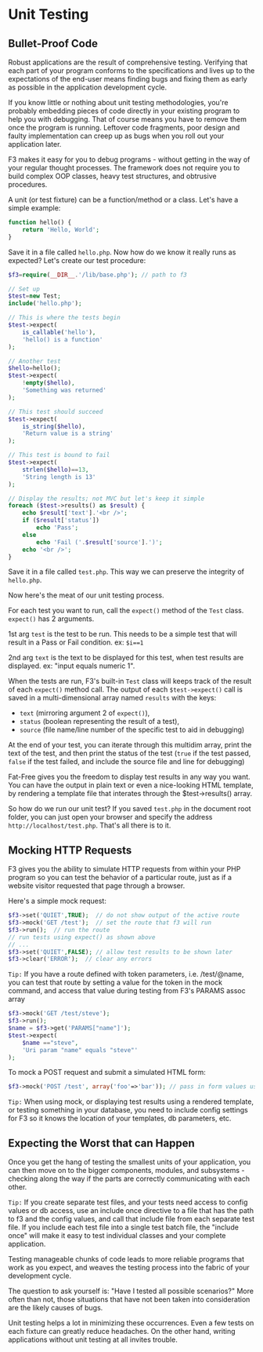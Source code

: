 # Unit Testing

## Bullet-Proof Code

Robust applications are the result of comprehensive testing. Verifying that each part of your program conforms to the specifications and lives up to the expectations of the end-user means finding bugs and fixing them as early as possible in the application development cycle.

If you know little or nothing about unit testing methodologies, you're probably embedding pieces of code directly in your existing program to help you with debugging. That of course means you have to remove them once the program is running. Leftover code fragments, poor design and faulty implementation can creep up as bugs when you roll out your application later.

F3 makes it easy for you to debug programs - without getting in the way of your regular thought processes. The framework does not require you to build complex OOP classes, heavy test structures, and obtrusive procedures.

A unit (or test fixture) can be a function/method or a class. Let's have a simple example:

``` php
function hello() {
    return 'Hello, World';
}
```

Save it in a file called `hello.php`. Now how do we know it really runs as expected? Let's create our test procedure:

``` php
$f3=require(__DIR__.'/lib/base.php'); // path to f3 

// Set up
$test=new Test;
include('hello.php');

// This is where the tests begin
$test->expect(
    is_callable('hello'),
    'hello() is a function'
);

// Another test
$hello=hello();
$test->expect(
    !empty($hello),
    'Something was returned'
);

// This test should succeed
$test->expect(
    is_string($hello),
    'Return value is a string'
);

// This test is bound to fail
$test->expect(
    strlen($hello)==13,
    'String length is 13'
);

// Display the results; not MVC but let's keep it simple
foreach ($test->results() as $result) {
    echo $result['text'].'<br />';
    if ($result['status'])
        echo 'Pass';
    else
        echo 'Fail ('.$result['source'].')';
    echo '<br />';
}
```

Save it in a file called `test.php`. This way we can preserve the integrity of `hello.php`.

Now here's the meat of our unit testing process.

For each test you want to run, call the `expect()` method of the `Test` class.
`expect()` has 2 arguments.

1st arg `test` is the test to be run. This needs to be a simple test that will result in a Pass or Fail condition. ex: `$i==1`

2nd arg `text` is the text to be displayed for this test, when test results are displayed. ex: "input equals numeric 1".

When the tests are run, F3's built-in `Test` class will keeps track of the result of each `expect()` method call. 
The output of each `$test->expect()` call is saved in a multi-dimensional array named `results` with the keys:

- `text` (mirroring argument 2 of `expect()`),
- `status` (boolean representing the result of a test),
- `source` (file name/line number of the specific test to aid in debugging)

At the end of your test, you can iterate through this multidim array, print the text of the test, and then print the status of the test (`true` if the test passed, `false` if the test failed, and include the source file and line for debugging)

Fat-Free gives you the freedom to display test results in any way you want. You can have the output in plain text or even a nice-looking HTML template, by rendering a template file that interates through the $test->results() array. 


So how do we run our unit test? If you saved `test.php` in the document root folder, you can just open your browser and specify the address `http://localhost/test.php`. That's all there is to it.

## Mocking HTTP Requests

F3 gives you the ability to simulate HTTP requests from within your PHP program so you can test the behavior of a particular route, just as if a website visitor requested that page through a browser. 

Here's a simple mock request:

``` php
$f3->set('QUIET',TRUE);  // do not show output of the active route
$f3->mock('GET /test');  // set the route that f3 will run
$f3->run();  // run the route
// run tests using expect() as shown above
// ...
$f3->set('QUIET',FALSE); // allow test results to be shown later
$f3->clear('ERROR');  // clear any errors
```

`Tip:` If you have a route defined with token parameters, i.e. /test/@name, you can test that route by setting a value for the token in the mock command, and access that value during testing from F3's PARAMS assoc array

``` php
$f3->mock('GET /test/steve'); 
$f3->run();
$name = $f3->get('PARAMS["name"]');
$test->expect(
    $name =="steve",
    'Uri param "name" equals "steve"'
);

```

To mock a POST request and submit a simulated HTML form:

``` php
$f3->mock('POST /test', array('foo'=>'bar')); // pass in form values using assoc array
```

`Tip:` When using mock, or displaying test results using a rendered template, or testing something in your database, you need to include config settings for F3 so it knows the location of your templates, db parameters, etc. 


## Expecting the Worst that can Happen

Once you get the hang of testing the smallest units of your application, you can then move on to the bigger components, modules, and subsystems - checking along the way if the parts are correctly communicating with each other. 

`Tip:` If you create separate test files, and your tests need access to config values or db access, use an include once directive to a file that has the path to f3 and the config values, and call that include file from each separate test file. If you include each test file into a single test batch file, the "include once" will make it easy to test individual classes and your complete application.


Testing manageable chunks of code leads to more reliable programs that work as you expect, and weaves the testing process into the fabric of your development cycle. 

The question to ask yourself is: "Have I tested all possible scenarios?" More often than not, those situations that have not been taken into consideration are the likely causes of bugs. 

Unit testing helps a lot in minimizing these occurrences. Even a few tests on each fixture can greatly reduce headaches. On the other hand, writing applications without unit testing at all invites trouble.
